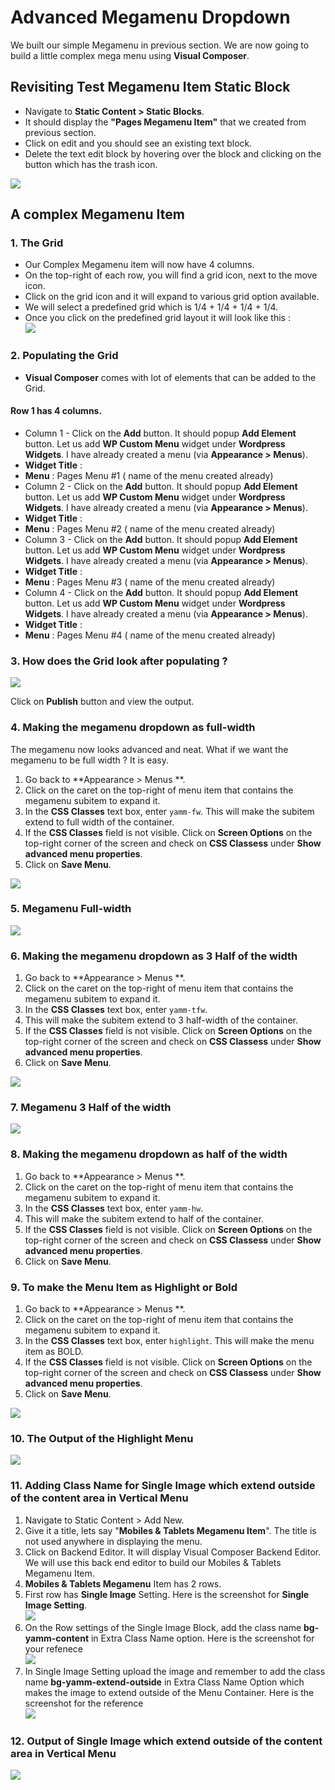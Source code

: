 # Advanced Megamenu Dropdown

We built our simple Megamenu in previous section. We are now going to build a little complex mega menu using **Visual Composer**.

## Revisiting Test Megamenu Item Static Block

* Navigate to **Static Content > Static Blocks**.
* It should display the **"Pages Megamenu Item"** that we created from previous section.
* Click on edit and you should see an existing text block.
* Delete the text edit block by hovering over the block and clicking on the button which has the trash icon.

![](http://transvelo.github.io/docs/electro/images/edit-test-megamenu-item.png)

## A complex Megamenu Item

### 1. The Grid

* Our Complex Megamenu item will now have 4 columns.
* On the top-right of each row, you will find a grid icon, next to the move icon.
* Click on the grid icon and it will expand to various grid option available.
* We will select a predefined grid which is 1/4 + 1/4 + 1/4 + 1/4.
* Once you click on the predefined grid layout it will look like this :<br/>![](http://transvelo.github.io/docs/electro/images/vc-four-col-grid-on-selection.png)



### 2. Populating the Grid

* **Visual Composer** comes with lot of elements that can be added to the Grid.

#### Row 1 has 4 columns.
* Column 1 - Click on the **Add** button. It should popup **Add Element** button. Let us add **WP Custom Menu** widget under **Wordpress Widgets**. I have already created a menu (via **Appearance > Menus**).
 * **Widget Title** :
 * **Menu** : Pages Menu #1 ( name of the menu created already)
* Column 2 -  Click on the **Add** button. It should popup **Add Element** button. Let us add **WP Custom Menu** widget under **Wordpress Widgets**. I have already created a menu (via **Appearance > Menus**).
 * **Widget Title** :
 * **Menu** : Pages Menu #2 ( name of the menu created already)
* Column 3 -  Click on the **Add** button. It should popup **Add Element** button. Let us add **WP Custom Menu** widget under **Wordpress Widgets**. I have already created a menu (via **Appearance > Menus**).
 * **Widget Title** :
 * **Menu** : Pages Menu #3 ( name of the menu created already)
* Column 4 -  Click on the **Add** button. It should popup **Add Element** button. Let us add **WP Custom Menu** widget under **Wordpress Widgets**. I have already created a menu (via **Appearance > Menus**).
 * **Widget Title** :
 * **Menu** : Pages Menu #4 ( name of the menu created already)

### 3. How does the Grid look after populating ?

![](http://transvelo.github.io/docs/electro/images/vc-megamenu-backend-editor.png)

Click on **Publish** button and view the output.

### 4. Making the megamenu dropdown as full-width

The megamenu now looks advanced and neat. What if we want the megamenu to be full width ? It is easy.

1. Go back to **Appearance > Menus **.
2. Click on the caret on the top-right of menu item that contains the megamenu subitem to expand it.
3. In the **CSS Classes** text box, enter `yamm-fw`. This will make the subitem extend to full width of the container.
4. If the **CSS Classes** field is not visible. Click on **Screen Options** on the top-right corner of the screen and check on **CSS Classess** under **Show advanced menu properties**.
4. Click on **Save Menu**.

![](http://transvelo.github.io/docs/electro/images/yamm-fw.png)

### 5. Megamenu Full-width

![](http://transvelo.github.io/docs/electro/images/yamm-fw-output.png)

### 6. Making the megamenu dropdown as 3 Half of the width

1. Go back to **Appearance > Menus **.
2. Click on the caret on the top-right of menu item that contains the megamenu subitem to expand it.
3. In the **CSS Classes** text box, enter `yamm-tfw`.
4. This will make the subitem extend to 3 half-width of the container.
4. If the **CSS Classes** field is not visible. Click on **Screen Options** on the top-right corner of the screen and check on **CSS Classess** under **Show advanced menu properties**.
4. Click on **Save Menu**.

![](http://transvelo.github.io/docs/electro/images/yamm-tfw.png)

### 7. Megamenu 3 Half of the width

![](http://transvelo.github.io/docs/electro/images/megamenu-3-half-width.png)

### 8. Making the megamenu dropdown as half of the width

1. Go back to **Appearance > Menus **.
2. Click on the caret on the top-right of menu item that contains the megamenu subitem to expand it.
3. In the **CSS Classes** text box, enter `yamm-hw`.
4. This will make the subitem extend to half of the container.
4. If the **CSS Classes** field is not visible. Click on **Screen Options** on the top-right corner of the screen and check on **CSS Classess** under **Show advanced menu properties**.
4. Click on **Save Menu**.

### 9. To make the Menu Item as Highlight or Bold

1. Go back to **Appearance > Menus **.
2. Click on the caret on the top-right of menu item that contains the megamenu subitem to expand it.
3. In the **CSS Classes** text box, enter `highlight`. This will make the menu item as BOLD.
4. If the **CSS Classes** field is not visible. Click on **Screen Options** on the top-right corner of the screen and check on **CSS Classess** under **Show advanced menu properties**.
4. Click on **Save Menu**.

![](http://transvelo.github.io/docs/electro/images/highlight-menu.png)

### 10. The Output of the Highlight Menu

![](http://transvelo.github.io/docs/electro/images/highlight-menu-output.png)

### 11. Adding Class Name for Single Image which extend outside of the content area in Vertical Menu

1. Navigate to Static Content > Add New.
2. Give it a title, lets say "**Mobiles & Tablets Megamenu Item**". The title is not used anywhere in displaying the menu.
3. Click on Backend Editor. It will display Visual Composer Backend Editor. We will use this back end editor to build our Mobiles & Tablets Megamenu Item.
4. **Mobiles & Tablets Megamenu** Item has 2 rows.
5. First row has **Single Image** Setting. Here is the screenshot for **Single Image Setting**.<br>
![](http://transvelo.github.io/docs/electro/images/static-block-image-setting.png)
6. On the Row settings of the Single Image Block, add the class name **bg-yamm-content** in
Extra Class Name option. Here is the screenshot for your refenece<br>
![](http://transvelo.github.io/docs/electro/images/single-image-row-setting.png)
7. In Single Image Setting upload the image and remember to add the class name **bg-yamm-extend-outside** in Extra Class Name Option which makes the image to extend outside of the Menu Container.
Here is the screenshot for the reference<br>
![](http://transvelo.github.io/docs/electro/images/single-image-class-name-setting.png)

### 12. Output of Single Image which extend outside of the content area in Vertical Menu
![](http://transvelo.github.io/docs/electro/images/image-extend-outside.png)


